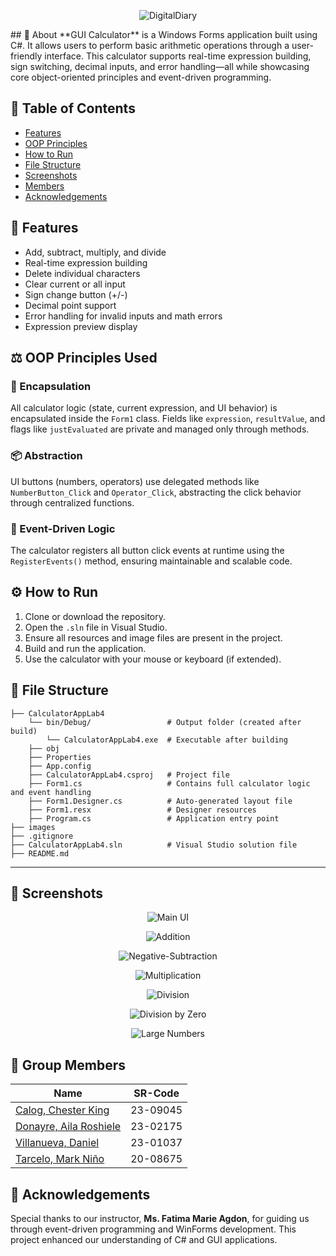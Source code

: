 <p align="center">
  <img src="images/calcu-ban.png" style="max-width: 600px; height: auto;" alt="DigitalDiary">
</p>
## 🧮 About
**GUI Calculator** is a Windows Forms application built using C#. It allows users to perform basic arithmetic operations through a user-friendly interface. This calculator supports real-time expression building, sign switching, decimal inputs, and error handling—all while showcasing core object-oriented principles and event-driven programming.

## 📔 Table of Contents
- [Features](#features)
- [OOP Principles](#oop-principles)
- [How to Run](#how-to-run)
- [File Structure](#file-structure)
- [Screenshots](#screenshots)
- [Members](#members)
- [Acknowledgements](#acknowledgements)

## <a id="features">🔢 Features</a>
- Add, subtract, multiply, and divide
- Real-time expression building
- Delete individual characters
- Clear current or all input
- Sign change button (+/-)
- Decimal point support
- Error handling for invalid inputs and math errors
- Expression preview display

## <a id="oop-principles">⚖️ OOP Principles Used</a>

### 🔐 Encapsulation
All calculator logic (state, current expression, and UI behavior) is encapsulated inside the `Form1` class. Fields like `expression`, `resultValue`, and flags like `justEvaluated` are private and managed only through methods.

### 📦 Abstraction
UI buttons (numbers, operators) use delegated methods like `NumberButton_Click` and `Operator_Click`, abstracting the click behavior through centralized functions.

### 🧠 Event-Driven Logic
The calculator registers all button click events at runtime using the `RegisterEvents()` method, ensuring maintainable and scalable code.

## <a id="how-to-run">⚙️ How to Run</a>

1. Clone or download the repository.
2. Open the `.sln` file in Visual Studio.
3. Ensure all resources and image files are present in the project.
4. Build and run the application.
5. Use the calculator with your mouse or keyboard (if extended).

## <a id="file-structure">📁 File Structure</a>

```
├── CalculatorAppLab4
    └── bin/Debug/                 # Output folder (created after build)
        └── CalculatorAppLab4.exe  # Executable after building
    ├── obj
    ├── Properties
    ├── App.config
    ├── CalculatorAppLab4.csproj   # Project file
    ├── Form1.cs                   # Contains full calculator logic and event handling
    ├── Form1.Designer.cs          # Auto-generated layout file
    ├── Form1.resx                 # Designer resources
    ├── Program.cs                 # Application entry point
├── images
├── .gitignore
├── CalculatorAppLab4.sln          # Visual Studio solution file
├── README.md
```

---

## <a id="screenshots">📸 Screenshots</a>

<p align="center">
  <img src="images/Initial.png" style="max-width: 600px; height: auto;" alt="Main UI">
</p>

<p align="center">
  <img src="images/Addition.png" style="max-width: 600px; height: auto;" alt="Addition">
</p>

<p align="center">
  <img src="images/Negative-Subtraction.png" style="max-width: 600px; height: auto;" alt="Negative-Subtraction">
</p>

<p align="center">
  <img src="images/Multiplication.png" style="max-width: 600px; height: auto;" alt="Multiplication">
</p>

<p align="center">
  <img src="images/Division.png" style="max-width: 600px; height: auto;" alt="Division">
</p>

<p align="center">
  <img src="images/Division by Zero.png" style="max-width: 600px; height: auto;" alt="Division by Zero">
</p>

<p align="center">
  <img src="images/Large Numbers.png" style="max-width: 600px; height: auto;" alt="Large Numbers">
</p>

## <a id="members">👥 Group Members</a>

| Name | SR-Code | 
|------|---------|
| [Calog, Chester King](https://github.com/ChesterCalog) | 23-09045 |   
| [Donayre, Aila Roshiele](https://github.com/ailadonayre) | 23-02175 |  
| [Villanueva, Daniel](https://github.com/danielbvillanueva) | 23-01037 | 
| [Tarcelo, Mark Niño](https://github.com/ElgatoMe0w) | 20-08675 | 

## <a id="acknowledgements">💎 Acknowledgements</a>
Special thanks to our instructor, **Ms. Fatima Marie Agdon**, for guiding us through event-driven programming and WinForms development. This project enhanced our understanding of C# and GUI applications.
